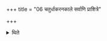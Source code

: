 +++
title = "06 चतुर्धाकरनकाले सर्वाणि प्राशित्रे"

+++

<details><summary>थिते</summary>

चतुर्धाकरनकाले सर्वाणि प्राशित्रे समोप्यैकधा ब्रह्मण उपहरति ६
</details>

